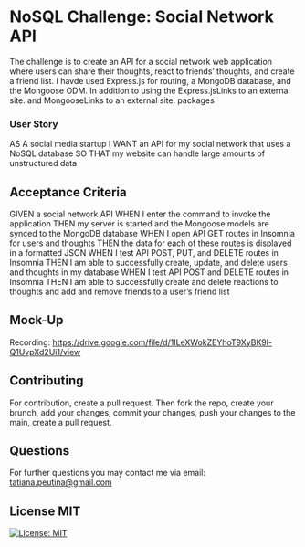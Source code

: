 # NoSQL Challenge: Social Network API

The challenge is to create an API for a social network web application where users can share their thoughts, react to friends’ thoughts, and create a friend list. I havde used Express.js for routing, a MongoDB database, and the Mongoose ODM. In addition to using the Express.jsLinks to an external site. and MongooseLinks to an external site. packages

### User Story

AS A social media startup
I WANT an API for my social network that uses a NoSQL database
SO THAT my website can handle large amounts of unstructured data

## Acceptance Criteria

GIVEN a social network API
WHEN I enter the command to invoke the application
THEN my server is started and the Mongoose models are synced to the MongoDB database
WHEN I open API GET routes in Insomnia for users and thoughts
THEN the data for each of these routes is displayed in a formatted JSON
WHEN I test API POST, PUT, and DELETE routes in Insomnia
THEN I am able to successfully create, update, and delete users and thoughts in my database
WHEN I test API POST and DELETE routes in Insomnia
THEN I am able to successfully create and delete reactions to thoughts and add and remove friends to a user’s friend list

## Mock-Up

Recording:
https://drive.google.com/file/d/1ILeXWokZEYhoT9XyBK9l-Q1UvpXd2Ui1/view



## Contributing

For contribution, create a pull request. Then fork the repo, create your brunch, add your changes, commit your changes, push your changes to the main, create a pull request.



## Questions

For further questions you may contact me via email: tatiana.peutina@gmail.com


## License MIT 

[![License: MIT](https://img.shields.io/badge/License-MIT-yellow.svg)](https://opensource.org/licenses/MIT)

